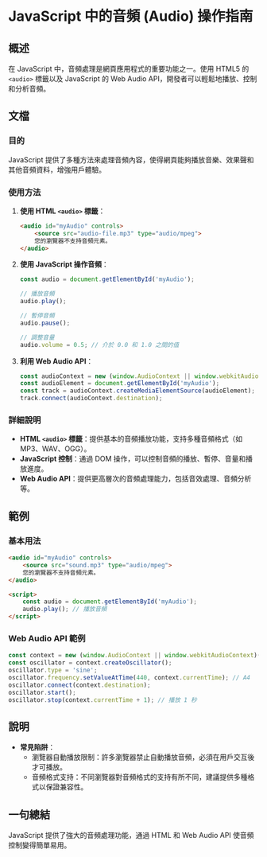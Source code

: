 <!--
Meta Description: # JavaScript 中的音頻 (Audio) 操作指南 ## 概述 在 JavaScript 中，音頻處理是網頁應用程式的重要功能之一。使用 HTML5 的 `<audio>` 標籤以及 JavaScript 的 Web Audio API，開發者可以輕鬆地播放、控制和分析音頻。 ## 文檔 ...
Meta Keywords: audio, javascript, const, oscillator, web
-->

# JavaScript 中的音頻 (Audio) 操作指南

## 概述
在 JavaScript 中，音頻處理是網頁應用程式的重要功能之一。使用 HTML5 的 `<audio>` 標籤以及 JavaScript 的 Web Audio API，開發者可以輕鬆地播放、控制和分析音頻。

## 文檔
### 目的
JavaScript 提供了多種方法來處理音頻內容，使得網頁能夠播放音樂、效果聲和其他音頻資料，增強用戶體驗。

### 使用方法
1. **使用 HTML `<audio>` 標籤**：
   ```html
   <audio id="myAudio" controls>
       <source src="audio-file.mp3" type="audio/mpeg">
       您的瀏覽器不支持音頻元素。
   </audio>
   ```

2. **使用 JavaScript 操作音頻**：
   ```javascript
   const audio = document.getElementById('myAudio');

   // 播放音頻
   audio.play();

   // 暫停音頻
   audio.pause();

   // 調整音量
   audio.volume = 0.5; // 介於 0.0 和 1.0 之間的值
   ```

3. **利用 Web Audio API**：
   ```javascript
   const audioContext = new (window.AudioContext || window.webkitAudioContext)();
   const audioElement = document.getElementById('myAudio');
   const track = audioContext.createMediaElementSource(audioElement);
   track.connect(audioContext.destination);
   ```

### 詳細說明
- **HTML `<audio>` 標籤**：提供基本的音頻播放功能，支持多種音頻格式（如 MP3、WAV、OGG）。
- **JavaScript 控制**：通過 DOM 操作，可以控制音頻的播放、暫停、音量和播放進度。
- **Web Audio API**：提供更高層次的音頻處理能力，包括音效處理、音頻分析等。

## 範例
### 基本用法
```html
<audio id="myAudio" controls>
    <source src="sound.mp3" type="audio/mpeg">
    您的瀏覽器不支持音頻元素。
</audio>

<script>
    const audio = document.getElementById('myAudio');
    audio.play(); // 播放音頻
</script>
```

### Web Audio API 範例
```javascript
const context = new (window.AudioContext || window.webkitAudioContext)();
const oscillator = context.createOscillator();
oscillator.type = 'sine';
oscillator.frequency.setValueAtTime(440, context.currentTime); // A4
oscillator.connect(context.destination);
oscillator.start();
oscillator.stop(context.currentTime + 1); // 播放 1 秒
```

## 說明
- **常見陷阱**：
  - 瀏覽器自動播放限制：許多瀏覽器禁止自動播放音頻，必須在用戶交互後才可播放。
  - 音頻格式支持：不同瀏覽器對音頻格式的支持有所不同，建議提供多種格式以保證兼容性。

## 一句總結
JavaScript 提供了強大的音頻處理功能，通過 HTML 和 Web Audio API 使音頻控制變得簡單易用。